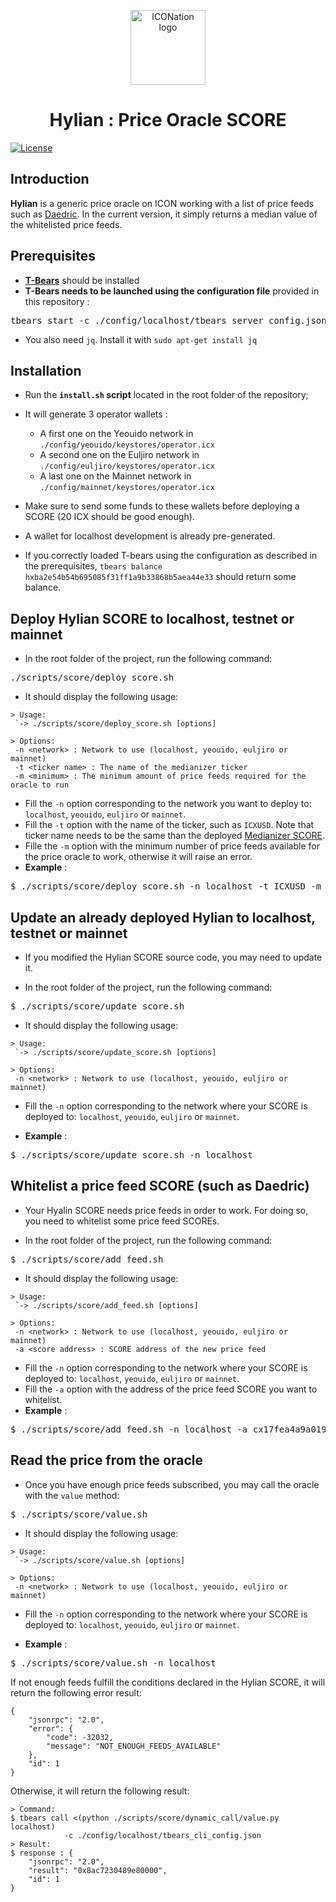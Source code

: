<p align="center">
  <img 
    src="https://iconation.team/images/very_small.png" 
    width="120px"
    alt="ICONation logo">
</p>

<h1 align="center">Hylian : Price Oracle SCORE</h1>

 [![License](https://img.shields.io/badge/License-Apache%202.0-blue.svg)](https://opensource.org/licenses/Apache-2.0)

## Introduction

**Hylian** is a generic price oracle on ICON working with a list of price feeds such as [Daedric](https://github.com/iconation/Daedric). In the current version, it simply returns a median value of the whitelisted price feeds.

## Prerequisites

- **[T-Bears](https://github.com/icon-project/t-bears/)** should be installed
- **T-Bears needs to be launched using the configuration file** provided in this repository :
<pre>
tbears start -c ./config/localhost/tbears_server_config.json
</pre>

- You also need `jq`. Install it with `sudo apt-get install jq`

## Installation

- Run the **`install.sh` script** located in the root folder of the repository;

- It will generate 3 operator wallets : 
  - A first one on the Yeouido network in `./config/yeouido/keystores/operator.icx`
  - A second one on the Euljiro network in `./config/euljiro/keystores/operator.icx`
  - A last one on the Mainnet network in `./config/mainnet/keystores/operator.icx`

- Make sure to send some funds to these wallets before deploying a SCORE (20 ICX should be good enough).

- A wallet for localhost development is already pre-generated.
- If you correctly loaded T-bears using the configuration as described in the prerequisites, `tbears balance hxba2e54b54b695085f31ff1a9b33868b5aea44e33` should return some balance.

## Deploy Hylian SCORE to localhost, testnet or mainnet

- In the root folder of the project, run the following command:
<pre>./scripts/score/deploy_score.sh</pre>

- It should display the following usage:
```
> Usage:
 `-> ./scripts/score/deploy_score.sh [options]

> Options:
 -n <network> : Network to use (localhost, yeouido, euljiro or mainnet)
 -t <ticker name> : The name of the medianizer ticker
 -m <minimum> : The minimum amount of price feeds required for the oracle to run
```

- Fill the `-n` option corresponding to the network you want to deploy to: `localhost`, `yeouido`, `euljiro` or `mainnet`.
- Fill the `-t` option with the name of the ticker, such as `ICXUSD`. Note that ticker name needs to be the same than the deployed [Medianizer SCORE](https://github.com/iconation/Medianizer).
- Fille the `-m` option with the minimum number of price feeds available for the price oracle to work, otherwise it will raise an error.
- **Example** : 
<pre>$ ./scripts/score/deploy_score.sh -n localhost -t ICXUSD -m 5</pre>

## Update an already deployed Hylian to localhost, testnet or mainnet

- If you modified the Hylian SCORE source code, you may need to update it.

- In the root folder of the project, run the following command:
<pre>$ ./scripts/score/update_score.sh</pre>

- It should display the following usage:
```
> Usage:
 `-> ./scripts/score/update_score.sh [options]

> Options:
 -n <network> : Network to use (localhost, yeouido, euljiro or mainnet)
```

- Fill the `-n` option corresponding to the network where your SCORE is deployed to: `localhost`, `yeouido`, `euljiro` or `mainnet`.

- **Example** :
<pre>$ ./scripts/score/update_score.sh -n localhost</pre>

## Whitelist a price feed SCORE (such as Daedric)

- Your Hyalin SCORE needs price feeds in order to work. For doing so, you need to whitelist some price feed SCOREs.

- In the root folder of the project, run the following command:
<pre>$ ./scripts/score/add_feed.sh</pre>

- It should display the following usage:
```
> Usage:
 `-> ./scripts/score/add_feed.sh [options]

> Options:
 -n <network> : Network to use (localhost, yeouido, euljiro or mainnet)
 -a <score address> : SCORE address of the new price feed
```

- Fill the `-n` option corresponding to the network where your SCORE is deployed to: `localhost`, `yeouido`, `euljiro` or `mainnet`.
- Fill the `-a` option with the address of the price feed SCORE you want to whitelist.
- **Example** :
<pre>$ ./scripts/score/add_feed.sh -n localhost -a cx17fea4a9a01970cc730db9100dee9d1727af11a5</pre>

## Read the price from the oracle

- Once you have enough price feeds subscribed, you may call the oracle with the `value` method:

<pre>$ ./scripts/score/value.sh</pre>

- It should display the following usage:
```
> Usage:
 `-> ./scripts/score/value.sh [options]

> Options:
 -n <network> : Network to use (localhost, yeouido, euljiro or mainnet)
```

- Fill the `-n` option corresponding to the network where your SCORE is deployed to: `localhost`, `yeouido`, `euljiro` or `mainnet`.

- **Example** :
<pre>$ ./scripts/score/value.sh -n localhost</pre>

If not enough feeds fulfill the conditions declared in the Hylian SCORE, it will return the following error result:

```
{
    "jsonrpc": "2.0",
    "error": {
        "code": -32032,
        "message": "NOT_ENOUGH_FEEDS_AVAILABLE"
    },
    "id": 1
}
```

Otherwise, it will return the following result:

```
> Command:
$ tbears call <(python ./scripts/score/dynamic_call/value.py localhost)
            -c ./config/localhost/tbears_cli_config.json
> Result:
$ response : {
    "jsonrpc": "2.0",
    "result": "0x8ac7230489e80000",
    "id": 1
}
```